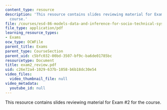 ```yaml
---
content_type: resource
description: 'This resource contains slides reviewing material for Exam #2 for the
  course.'
file: /courses/esd-86-models-data-and-inference-for-socio-technical-systems-spring-2007/c26e72a41029637b1058b6b18dc30e54_exam2_review.pdf
file_type: application/pdf
learning_resource_types:
- Exams
ocw_type: OCWFile
parent_title: Exams
parent_type: CourseSection
parent_uid: c5bfc032-00bd-3507-bf9c-ba6de01785bc
resourcetype: Document
title: exam2_review.pdf
uid: c26e72a4-1029-637b-1058-b6b18dc30e54
video_files:
  video_thumbnail_file: null
video_metadata:
  youtube_id: null
---
```

This resource contains slides reviewing material for Exam #2 for the course.

